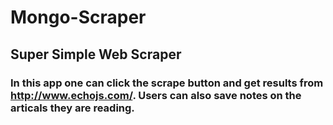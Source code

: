 # Mongo-Scraper

## Super Simple Web Scraper

### In this app one can click the scrape button and get results from http://www.echojs.com/. Users can also save notes on the articals they are reading.

